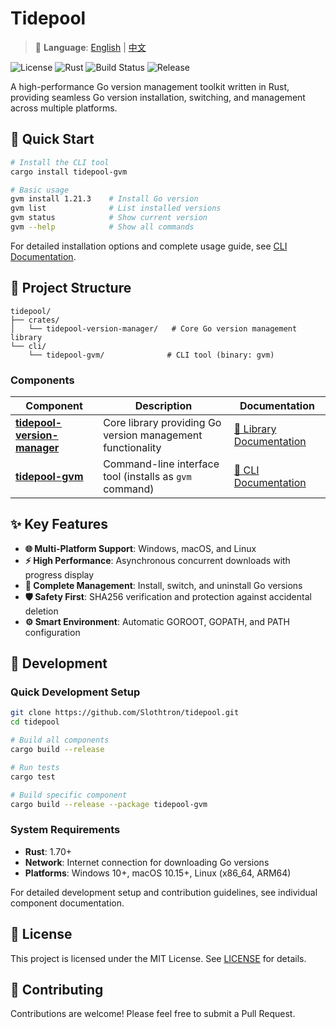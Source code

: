 # Tidepool

> 📖 **Language**: [English](README.md) | [中文](README.zh-CN.md)

![License](https://img.shields.io/badge/License-MIT-yellow.svg)
![Rust](https://img.shields.io/badge/Rust-1.70%2B-blue.svg)
![Build Status](https://github.com/Slothtron/tidepool/workflows/CI/badge.svg)
![Release](https://github.com/Slothtron/tidepool/workflows/Release/badge.svg)

A high-performance Go version management toolkit written in Rust, providing seamless Go version installation, switching, and management across multiple platforms.

## 🚀 Quick Start

```bash
# Install the CLI tool
cargo install tidepool-gvm

# Basic usage
gvm install 1.21.3    # Install Go version
gvm list              # List installed versions
gvm status            # Show current version
gvm --help            # Show all commands
```

For detailed installation options and complete usage guide, see [CLI Documentation](cli/tidepool-gvm/README.md).

## 📁 Project Structure

```
tidepool/
├── crates/
│   └── tidepool-version-manager/   # Core Go version management library
└── cli/
    └── tidepool-gvm/              # CLI tool (binary: gvm)
```

### Components

| Component | Description | Documentation |
|-----------|-------------|---------------|
| **[tidepool-version-manager](crates/tidepool-version-manager/)** | Core library providing Go version management functionality | [📖 Library Documentation](crates/tidepool-version-manager/README.md) |
| **[tidepool-gvm](cli/tidepool-gvm/)** | Command-line interface tool (installs as `gvm` command) | [📖 CLI Documentation](cli/tidepool-gvm/README.md) |

## ✨ Key Features

- **🌐 Multi-Platform Support**: Windows, macOS, and Linux
- **⚡ High Performance**: Asynchronous concurrent downloads with progress display  
- **🔧 Complete Management**: Install, switch, and uninstall Go versions
- **🛡️ Safety First**: SHA256 verification and protection against accidental deletion
- **⚙️ Smart Environment**: Automatic GOROOT, GOPATH, and PATH configuration

## 🔧 Development

### Quick Development Setup

```bash
git clone https://github.com/Slothtron/tidepool.git
cd tidepool

# Build all components
cargo build --release

# Run tests  
cargo test

# Build specific component
cargo build --release --package tidepool-gvm
```

### System Requirements

- **Rust**: 1.70+ 
- **Network**: Internet connection for downloading Go versions
- **Platforms**: Windows 10+, macOS 10.15+, Linux (x86_64, ARM64)

For detailed development setup and contribution guidelines, see individual component documentation.

## 📄 License

This project is licensed under the MIT License. See [LICENSE](LICENSE) for details.

## 🤝 Contributing

Contributions are welcome! Please feel free to submit a Pull Request.

